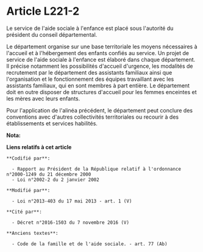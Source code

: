 # Article L221-2

Le service de l'aide sociale à l'enfance est placé sous l'autorité du président du conseil départemental. 

Le département organise sur une base territoriale les moyens nécessaires à l'accueil et à l'hébergement des enfants confiés
au service. Un projet de service de l'aide sociale à l'enfance est élaboré dans chaque département. Il précise notamment les
possibilités d'accueil d'urgence, les modalités de recrutement par le département des assistants familiaux ainsi que
l'organisation et le fonctionnement des équipes travaillant avec les assistants familiaux, qui en sont membres à part
entière. Le département doit en outre disposer de structures d'accueil pour les femmes enceintes et les mères avec leurs
enfants. 

Pour l'application de l'alinéa précédent, le département peut conclure des conventions avec d'autres collectivités
territoriales ou recourir à des établissements et services habilités.

**Nota:**



**Liens relatifs à cet article**

	**Codifié par**:

	  - Rapport au Président de la République relatif à l'ordonnance n°2000-1249 du 21 décembre 2000
	  - Loi n°2002-2 du 2 janvier 2002

	**Modifié par**:

	  - Loi n°2013-403 du 17 mai 2013 - art. 1 (V)

	**Cité par**:

	  - Décret n°2016-1503 du 7 novembre 2016 (V)

	**Anciens textes**:

	  - Code de la famille et de l'aide sociale. - art. 77 (Ab)
